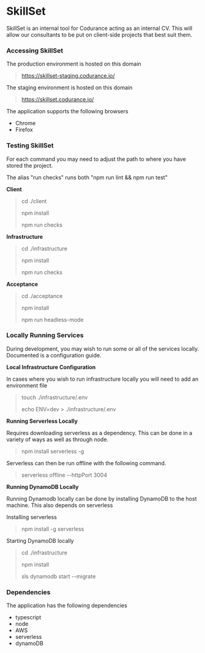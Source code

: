 SkillSet
========

SkillSet is an internal tool for Codurance acting as an internal CV. This will allow our consultants to be put on client-side projects that best suit them.

### Accessing SkillSet

The production environment is hosted on this domain

>https://skillset-staging.codurance.io/

The staging environment is hosted on this domain

>https://skillset.codurance.io/

The application supports the following browsers

- Chrome
- Firefox

### Testing SkillSet

For each command you may need to adjust the path to where you have stored the project. 

The alias "run checks" runs both "npm run lint && npm run test"

**Client**

> cd ./client
>
> npm install
>
> npm run checks

**Infrastructure**

> cd ./infrastructure
>
> npm install
>
> npm run checks

**Acceptance**

> cd ./acceptance
>
> npm install
>
> npm run headless-mode

### Locally Running Services

During development, you may wish to run some or all of the services locally. Documented is a configuration guide.

**Local Infrastructure Configuration**

In cases where you wish to run infrastructure locally you will need to add an environment file

> touch ./infrastructure/.env
>
> echo ENV=dev > ./infrastructure/.env

**Running Serverless Locally**

Requires downloading serverless as a dependency. This can be done in a variety of ways as well as through node.
> npm install serverless -g

Serverless can then be run offline with the following command.
> serverless offline --httpPort 3004

**Running DynamoDB Locally**

Running Dynamodb locally can be done by installing DynamoDB to the host machine. This also depends on serverless

Installing serverless
> npm install -g serverless

Starting DynamoDB locally
> cd ./infrastructure
>
> npm install
>
> sls dynamodb start --migrate

### Dependencies

The application has the following dependencies

- typescript
- node
- AWS
- serverless
- dynamoDB
